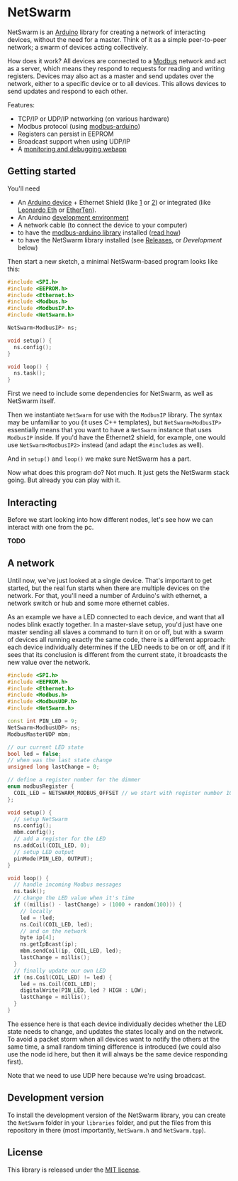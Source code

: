 NetSwarm
========

NetSwarm is an [Arduino](http://www.arduino.org/) library for creating a network
of interacting devices, without the need for a master. Think of it as a simple
peer-to-peer network; a swarm of devices acting collectively.

How does it work? All devices are connected to a [Modbus](https://en.wikipedia.org/wiki/Modbus)
network and act as a server, which means they respond to requests for reading
and writing registers. Devices may also act as a master and send updates over
the network, either to a specific device or to all devices. This allows devices
to send updates and respond to each other.

Features:
- TCP/IP or UDP/IP networking (on various hardware)
- Modbus protocol (using [modbus-arduino](https://github.com/wvengen/modbus-arduino))
- Registers can persist in EEPROM
- Broadcast support when using UDP/IP
- A [monitoring and debugging webapp](https://github.com/wvengen/netswarm-webapp)


Getting started
---------------

You'll need
* An [Arduino device](https://www.arduino.cc/en/Main/Products) + Ethernet Shield
  (like [1](http://www.arduino.org/learning/reference/Ethernet-Library) or
   [2](http://www.arduino.org/learning/reference/Ethernet-two-Library))
  or integrated (like
   [Leonardo Eth](http://www.arduino.org/products/boards/arduino-leonardo-eth) or
   [EtherTen](https://github.com/freetronics/EtherTen)).
* An Arduino [development environment](https://www.arduino.cc/en/Main/Software)
* A network cable (to connect the device to your computer)
* to have the [modbus-arduino library](https://github.com/wvengen/modbus-arduino/releases)
  installed ([read how](https://www.arduino.cc/en/Guide/Libraries#toc4))
* to have the NetSwarm library installed (see [Releases](https://github.com/wvengen/netswarm-arduino/releases), or _Development_ below)

Then start a new sketch, a minimal NetSwarm-based program looks like this:

```cpp
#include <SPI.h>
#include <EEPROM.h>
#include <Ethernet.h>
#include <Modbus.h>
#include <ModbusIP.h>
#include <NetSwarm.h>

NetSwarm<ModbusIP> ns;

void setup() {
  ns.config();
}

void loop() {
  ns.task();
}
```

First we need to include some dependencies for NetSwarm, as well as NetSwarm
itself.

Then we instantiate `NetSwarm` for use with the `ModbusIP` library. The syntax
may be unfamiliar to you (it uses C++ templates), but `NetSwarm<ModbusIP>`
essentially means that you want to have a `NetSwarm` instance that uses
`ModbusIP` inside. If you'd have the Ethernet2 shield, for example, one would
use `NetSwarm<ModbusIP2>` instead (and adapt the `#include`s as well).

And in `setup()` and `loop()` we make sure NetSwarm has a part.

Now what does this program do? Not much. It just gets the NetSwarm stack going.
But already you can play with it.


Interacting
-----------

Before we start looking into how different nodes, let's see how we can interact
with one from the pc.

**TODO**



A network
---------

Until now, we've just looked at a single device. That's important to get started,
but the real fun starts when there are multiple devices on the network. For that,
you'll need a number of Arduino's with ethernet, a network switch or hub and some
more ethernet cables.

As an example we have a LED connected to each device, and want that all nodes
blink exactly together. In a master-slave setup, you'd just have one master
sending all slaves a command to turn it on or off, but with a swarm of devices
all running exactly the same code, there is a different approach: each device
individually determines if the LED needs to be on or off, and if it sees that
its conclusion is different from the current state, it broadcasts the new value
over the network.

```cpp
#include <SPI.h>
#include <EEPROM.h>
#include <Ethernet.h>
#include <Modbus.h>
#include <ModbusUDP.h>
#include <NetSwarm.h>

const int PIN_LED = 9;
NetSwarm<ModbusUDP> ns;
ModbusMasterUDP mbm;

// our current LED state
bool led = false;
// when was the last state change
unsigned long lastChange = 0;

// define a register number for the dimmer
enum modbusRegister {
  COIL_LED = NETSWARM_MODBUS_OFFSET // we start with register number 100
};

void setup() {
  // setup NetSwarm
  ns.config();
  mbm.config();
  // add a register for the LED
  ns.addCoil(COIL_LED, 0);
  // setup LED output
  pinMode(PIN_LED, OUTPUT);
}

void loop() {
  // handle incoming Modbus messages
  ns.task();
  // change the LED value when it's time
  if ((millis() - lastChange) > (1000 + random(100))) {
    // locally
    led = !led;
    ns.Coil(COIL_LED, led);
    // and on the network
    byte ip[4];
    ns.getIpBcast(ip);
    mbm.sendCoil(ip, COIL_LED, led);
    lastChange = millis();
  }
  // finally update our own LED
  if (ns.Coil(COIL_LED) != led) {
    led = ns.Coil(COIL_LED);
    digitalWrite(PIN_LED, led ? HIGH : LOW);
    lastChange = millis();
  }
}
```

The essence here is that each device individually decides whether the LED state
needs to change, and updates the states locally and on the network. To avoid a
packet storm when all devices want to notify the others at the same time, a
small random timing difference is introduced (we could also use the node id here,
but then it will always be the same device responding first).

Note that we need to use UDP here because we're using broadcast.


Development version
-------------------

To install the development version of the NetSwarm library, you can create
the `NetSwarm` folder in your `libraries` folder, and put the files from this
repository in there (most importantly, `NetSwarm.h` and `NetSwarm.tpp`).


License
-------

This library is released under the [MIT license](LICENSE.md).
